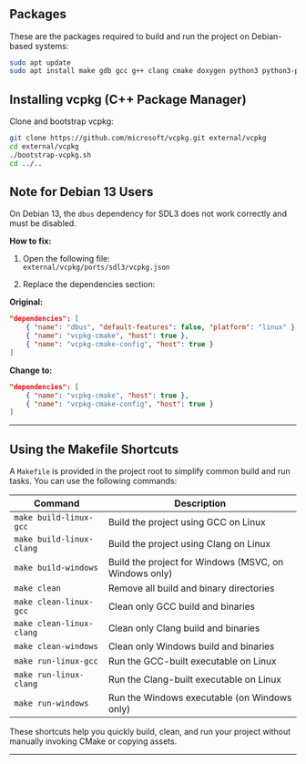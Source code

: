 # 

## Packages

These are the packages required to build and run the project on Debian-based systems:

```bash
sudo apt update
sudo apt install make gdb gcc g++ clang cmake doxygen python3 python3-pip mingw-w64 autoconf automake autoconf-archive libltdl-dev build-essential ninja-build pkg-config libtool libcap-dev liblzma-dev libx11-dev libxext-dev libxrandr-dev libxinerama-dev libxcursor-dev libxi-dev

```

## Installing vcpkg (C++ Package Manager)

Clone and bootstrap vcpkg:

```bash
git clone https://github.com/microsoft/vcpkg.git external/vcpkg
cd external/vcpkg
./bootstrap-vcpkg.sh
cd ../..
```

## Note for Debian 13 Users

On Debian 13, the `dbus` dependency for SDL3 does not work correctly and must be disabled.

**How to fix:**

1. Open the following file:  
   `external/vcpkg/ports/sdl3/vcpkg.json`

2. Replace the dependencies section:

**Original:**
```json
"dependencies": [
    { "name": "dbus", "default-features": false, "platform": "linux" },
    { "name": "vcpkg-cmake", "host": true },
    { "name": "vcpkg-cmake-config", "host": true }
]
```

**Change to:**
```json
"dependencies": [
    { "name": "vcpkg-cmake", "host": true },
    { "name": "vcpkg-cmake-config", "host": true }
]
```

---

## Using the Makefile Shortcuts

A `Makefile` is provided in the project root to simplify common build and run tasks. You can use the following commands:

| Command                | Description                                 |
|------------------------|---------------------------------------------|
| `make build-linux-gcc`   | Build the project using GCC on Linux        |
| `make build-linux-clang` | Build the project using Clang on Linux      |
| `make build-windows`     | Build the project for Windows (MSVC, on Windows only) |
| `make clean`             | Remove all build and binary directories     |
| `make clean-linux-gcc`   | Clean only GCC build and binaries           |
| `make clean-linux-clang` | Clean only Clang build and binaries         |
| `make clean-windows`     | Clean only Windows build and binaries       |
| `make run-linux-gcc`     | Run the GCC-built executable on Linux       |
| `make run-linux-clang`   | Run the Clang-built executable on Linux     |
| `make run-windows`       | Run the Windows executable (on Windows only)|

These shortcuts help you quickly build, clean, and run your project without manually invoking CMake or copying assets.

---